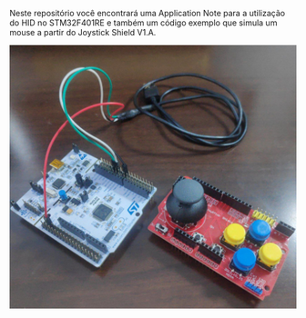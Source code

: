 Neste repositório você encontrará uma Application Note para a utilização do HID no STM32F401RE e também um código exemplo que simula um mouse a partir do Joystick Shield V1.A.

![Equipements used](application_note_files/setup.jpg)
